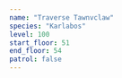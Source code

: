 ```yaml
---
name: "Traverse Tawnvclaw"
species: "Karlabos"
level: 100
start_floor: 51
end_floor: 54
patrol: false
---
```

